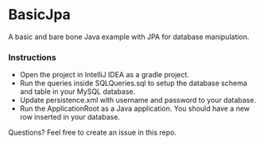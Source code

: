 # BasicJpa
A basic and bare bone Java example with JPA for database manipulation.

### Instructions
- Open the project in IntelliJ IDEA as a gradle project.
- Run the queries inside SQLQueries.sql to setup the database schema and table in your MySQL database.
- Update persistence.xml with username and password to your database.
- Run the ApplicationRoot as a Java application. You should have a new row inserted in
your database. 

Questions? Feel free to create an issue in this repo. 
